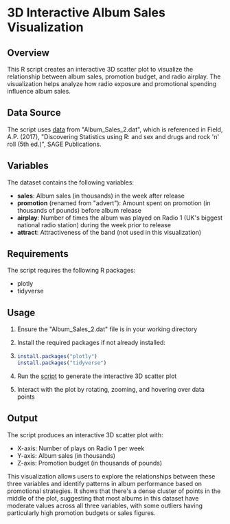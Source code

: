 # 3D Interactive Album Sales Visualization

## Overview
This R script creates an interactive 3D scatter plot to visualize the relationship between album sales, promotion budget, and radio airplay. The visualization helps analyze how radio exposure and promotional spending influence album sales.

## Data Source
The script uses [data](Album_Sales_2.dat) from "Album_Sales_2.dat", which is referenced in Field, A.P. (2017), "Discovering Statistics using R: and sex and drugs and rock 'n' roll (5th ed.)", SAGE Publications.

## Variables
The dataset contains the following variables:
- **sales**: Album sales (in thousands) in the week after release
- **promotion** (renamed from "advert"): Amount spent on promotion (in thousands of pounds) before album release
- **airplay**: Number of times the album was played on Radio 1 (UK's biggest national radio station) during the week prior to release
- **attract**: Attractiveness of the band (not used in this visualization)

## Requirements
The script requires the following R packages:
- plotly
- tidyverse

## Usage
1. Ensure the "Album_Sales_2.dat" file is in your working directory
2. Install the required packages if not already installed:
3. 
   ```R
   install.packages("plotly")
   install.packages("tidyverse")
   ```
   
4. Run the [script](3D_interactive_plot.R) to generate the interactive 3D scatter plot
5. Interact with the plot by rotating, zooming, and hovering over data points

## Output
The script produces an interactive 3D scatter plot with:
- X-axis: Number of plays on Radio 1 per week
- Y-axis: Album sales (in thousands)
- Z-axis: Promotion budget (in thousands of pounds)

This visualization allows users to explore the relationships between these three variables and identify patterns in album performance based on promotional strategies. It shows that there's a dense cluster of points in the middle of the plot, suggesting that most albums in this dataset have moderate values across all three variables, with some outliers having particularly high promotion budgets or sales figures.
